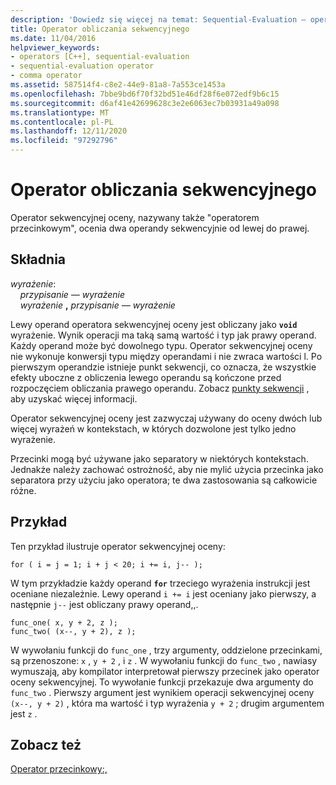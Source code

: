 ```yaml
---
description: 'Dowiedz się więcej na temat: Sequential-Evaluation — operator'
title: Operator obliczania sekwencyjnego
ms.date: 11/04/2016
helpviewer_keywords:
- operators [C++], sequential-evaluation
- sequential-evaluation operator
- comma operator
ms.assetid: 587514f4-c8e2-44e9-81a8-7a553ce1453a
ms.openlocfilehash: 7bbe9bd6f70f32bd51e46df28f6e072edf9b6c15
ms.sourcegitcommit: d6af41e42699628c3e2e6063ec7b03931a49a098
ms.translationtype: MT
ms.contentlocale: pl-PL
ms.lasthandoff: 12/11/2020
ms.locfileid: "97292796"
---
```

# <a name="sequential-evaluation-operator"></a>Operator obliczania sekwencyjnego

Operator sekwencyjnej oceny, nazywany także "operatorem przecinkowym", ocenia dwa operandy sekwencyjnie od lewej do prawej.

## <a name="syntax"></a>Składnia

*wyrażenie*:<br/>
&nbsp;&nbsp;&nbsp;&nbsp;*przypisanie — wyrażenie*<br/>
&nbsp;&nbsp;&nbsp;&nbsp;*wyrażenie* **,** *przypisanie — wyrażenie*

Lewy operand operatora sekwencyjnej oceny jest obliczany jako **`void`** wyrażenie. Wynik operacji ma taką samą wartość i typ jak prawy operand. Każdy operand może być dowolnego typu. Operator sekwencyjnej oceny nie wykonuje konwersji typu między operandami i nie zwraca wartości l. Po pierwszym operandzie istnieje punkt sekwencji, co oznacza, że wszystkie efekty uboczne z obliczenia lewego operandu są kończone przed rozpoczęciem obliczania prawego operandu. Zobacz [punkty sekwencji](../c-language/c-sequence-points.md) , aby uzyskać więcej informacji.

Operator sekwencyjnej oceny jest zazwyczaj używany do oceny dwóch lub więcej wyrażeń w kontekstach, w których dozwolone jest tylko jedno wyrażenie.

Przecinki mogą być używane jako separatory w niektórych kontekstach. Jednakże należy zachować ostrożność, aby nie mylić użycia przecinka jako separatora przy użyciu jako operatora; te dwa zastosowania są całkowicie różne.

## <a name="example"></a>Przykład

Ten przykład ilustruje operator sekwencyjnej oceny:

```
for ( i = j = 1; i + j < 20; i += i, j-- );
```

W tym przykładzie każdy operand **`for`** trzeciego wyrażenia instrukcji jest oceniane niezależnie. Lewy operand `i += i` jest oceniany jako pierwszy, a następnie `j--` jest obliczany prawy operand,,.

```
func_one( x, y + 2, z );
func_two( (x--, y + 2), z );
```

W wywołaniu funkcji do `func_one` , trzy argumenty, oddzielone przecinkami, są przenoszone: `x` , `y + 2` , i `z` . W wywołaniu funkcji do `func_two` , nawiasy wymuszają, aby kompilator interpretował pierwszy przecinek jako operator oceny sekwencyjnej. To wywołanie funkcji przekazuje dwa argumenty do `func_two` . Pierwszy argument jest wynikiem operacji sekwencyjnej oceny `(x--, y + 2)` , która ma wartość i typ wyrażenia `y + 2` ; drugim argumentem jest `z` .

## <a name="see-also"></a>Zobacz też

[Operator przecinkowy:,](../cpp/comma-operator.md)
